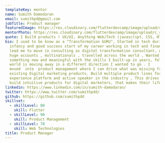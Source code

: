 ```yaml
---
templateKey: mentor
name: Sumith Damodaran
email: sumithpd@gmail.com
jobTitle: Product manager
featuredImage: https://res.cloudinary.com/flutterdevcamp/image/upload/c_scale,h_206,w_206/v1661261840/flutterdevcamp/sumith2020_n30tzo.jpg
mentorPhoto: https://res.cloudinary.com/flutterdevcamp/image/upload/c_scale,r_30,w_570/v1661261840/flutterdevcamp/sumith2020_n30tzo.jpg
quote: I Build products ! UX/UI, Anything Web/Tech (javascript, CSS, HTML)
bio: I used to be know as a "Transformation GURU", Started in tech during its
  infancy and good success start of my career working in tech and finance that
  lead me to move in consulting as digital transformation consultant, worked on
  huge accounts , multinationals , travelled across the world , Wanted to do
  something new and meaningful with the skills I built-up in years, felt that
  world is moving away in a different direction I wanted to go . I
  moved  into  product management where I can drive what was missing from
  existing Digital marketing products. Build multiple product lines for digital
  experience platform and active speaker in the industry , This drives me to
  build intuitive products for digital marketers, that makes their life easier
linkedin: https://www.linkedin.com/in/sumith-damodaran/
twitter: https://www.twitter.com/sumithpdd/
github: https://github.com/sumithpdd
skillset:
  - skillLevel: 80
    skill: Flutter
  - skillLevel: 90
    skill: Product Management
  - skillLevel: 70
    skill: Web Technologies
title: Product Manager
---
```

